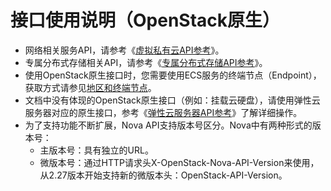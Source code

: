 # 接口使用说明（OpenStack原生）<a name="ZH-CN_TOPIC_0171226371"></a>

-   网络相关服务API，请参考《[虚拟私有云API参考](https://support.huaweicloud.com/api-vpc/zh-cn_topic_0050065465.html)》。
-   专属分布式存储相关API，请参考《[专属分布式存储API参考](https://support.huaweicloud.com/api-dss/zh-cn_topic_0127128779.html)》。
-   使用OpenStack原生接口时，您需要使用ECS服务的终端节点（Endpoint），获取方式请参见[地区和终端节点](https://developer.huaweicloud.com/endpoint)。
-   文档中没有体现的OpenStack原生接口（例如：挂载云硬盘），请使用弹性云服务器对应的原生接口，参考《[弹性云服务器API参考](https://support.huaweicloud.com/api-ecs/zh-cn_topic_0124385014.html)》了解详细操作。
-   为了支持功能不断扩展，Nova API支持版本号区分。Nova中有两种形式的版本号：
    -   主版本号：具有独立的URL。
    -   微版本号：通过HTTP请求头X-OpenStack-Nova-API-Version来使用，从2.27版本开始支持新的微版本头：OpenStack-API-Version。


